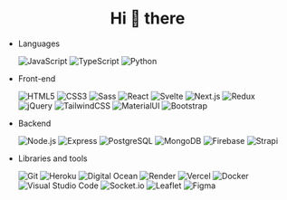 <h1 align="center">Hi 👋 there</h1>

- Languages

  ![JavaScript](https://img.shields.io/badge/-JavaScript-05122A?&logo=JavaScript)
  ![TypeScript](https://img.shields.io/badge/-TypeScript-05122A?&logo=TypeScript)
  ![Python](https://img.shields.io/badge/-Python-05122A?&logo=python)

- Front-end

  ![HTML5](https://img.shields.io/badge/-HTML5-05122A?&logo=HTML5&logoColor=E34F26)
  ![CSS3](https://img.shields.io/badge/-CSS3-05122A?&logo=CSS3&logoColor=1572B6)
  ![Sass](https://img.shields.io/badge/-Sass-05122A?&logo=Sass&logoColor=CC6699)
  ![React](https://img.shields.io/badge/-React-05122A?&logo=React)
  ![Svelte](https://img.shields.io/badge/-Svelte-05122A?&logo=Svelte&logoColor=FF3E00)
  ![Next.js](https://img.shields.io/badge/-Next.js-05122A?&logo=Next.js)
  ![Redux](https://img.shields.io/badge/-Redux-05122A?&logo=Redux&logoColor=764ABC)
  ![jQuery](https://img.shields.io/badge/-jQuery-05122A?&logo=jQuery&logoColor=0769AD)
  ![TailwindCSS](https://img.shields.io/badge/-TailwindCSS-05122A?&logo=TailwindCSS&logoColor=06B6D4)
  ![MaterialUI](https://img.shields.io/badge/Material%20UI-05122A?logo=mui)
  ![Bootstrap](https://img.shields.io/badge/Bootstrap%20UI-05122A?logo=bootstrap)

- Backend

  ![Node.js](https://img.shields.io/badge/-Node.js-05122A?&logo=Node.js)
  ![Express](https://img.shields.io/badge/-Express-05122A?&logo=Express)
  ![PostgreSQL](https://img.shields.io/badge/-PostgreSQL-05122A?&logo=PostgreSQL&logoColor=4169E1)
  ![MongoDB](https://img.shields.io/badge/-MongoDB-05122A?&logo=MongoDB&logoColor=47A248)
  ![Firebase](https://img.shields.io/badge/-firebase-05122A?&logo=firebase)
  ![Strapi](https://img.shields.io/badge/-strapi-05122A?&logo=strapi)

- Libraries and tools
  
  ![Git](https://img.shields.io/badge/-Git-05122A?style=flat&logo=git)
  ![Heroku](https://img.shields.io/badge/-Heroku-05122A?style=flat&logo=heroku)
  ![Digital Ocean](https://img.shields.io/badge/-Digital_Ocean-05122A?style=flat&logo=DigitalOcean)
  ![Render](https://img.shields.io/badge/-Render-05122A?style=flat&logo=render)
  ![Vercel](https://img.shields.io/badge/-Vercel-05122A?style=flat&logo=vercel)
  ![Docker](https://img.shields.io/badge/-Docker-05122A?style=flat&logo=docker)
  ![Visual Studio Code](https://img.shields.io/badge/-VS%20Code-05122A?style=flat&logo=visual-studio-code&logoColor=007ACC)
  ![Socket.io](https://img.shields.io/badge/-Socket.io-05122A?&logo=Socket.io)
  ![Leaflet](https://img.shields.io/badge/-Leaflet-05122A?&logo=Leaflet)
  ![Figma](https://img.shields.io/badge/-Figma-05122A?&logo=figma)
